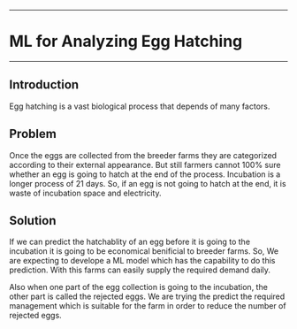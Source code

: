 ___
# ML for Analyzing Egg Hatching
___

## Introduction
Egg hatching is a vast biological process that depends of many factors. 

## Problem
Once the eggs are collected from the breeder farms they are categorized according to their external appearance. But still farmers cannot 100% sure whether an egg is going to hatch at the end of the process. Incubation is a longer process of 21 days. So, if an egg is not going to hatch at the end, it is waste of incubation space and electricity. 

## Solution 
If we can predict the hatchablity of an egg before it is going to the incubation it is going to be economical benificial to breeder farms. So, We are expecting to develope a ML model which has the capability to do this prediction. With this farms can easily supply the required demand daily.

Also when one part of the egg collection is going to the incubation, the other part is called the rejected eggs. We are trying the predict the required management which is suitable for the farm in order to reduce the number of rejected eggs.

